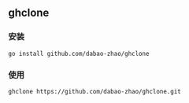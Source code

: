 ## ghclone

### 安装

```shell
go install github.com/dabao-zhao/ghclone
```

### 使用 

```shell
ghclone https://github.com/dabao-zhao/ghclone.git
```